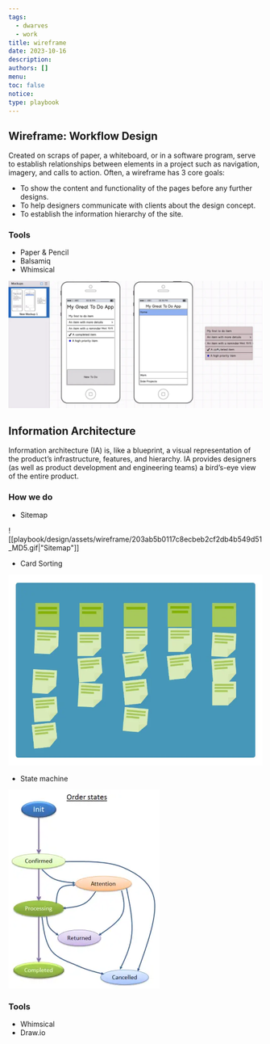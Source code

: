 ```yaml
---
tags:
  - dwarves
  - work
title: wireframe
date: 2023-10-16
description:
authors: []
menu:
toc: false
notice:
type: playbook
---
```

## Wireframe: Workflow Design

Created on scraps of paper, a whiteboard, or in a software program, serve to establish relationships between elements in a project such as navigation, imagery, and calls to action.
Often, a wireframe has 3 core goals:
* To show the content and functionality of the pages before any further designs.
* To help designers communicate with clients about the design concept.
* To establish the information hierarchy of the site.

### Tools

* Paper & Pencil
* Balsamiq
* Whimsical

![Wireframe by Balsamiq](assets/wireframe/3c6ce1f34b539d7de9da020608c19f8a_MD5.webp)

## Information Architecture

Information architecture (IA) is, like a blueprint, a visual representation of the product’s infrastructure, features, and hierarchy. IA provides designers (as well as product development and engineering teams) a bird’s-eye view of the entire product.

### How we do

* Sitemap

![[playbook/design/assets/wireframe/203ab5b0117c8ecbeb2cf2db4b549d51_MD5.gif|"Sitemap"]]
* Card Sorting

![Card Sorting](assets/wireframe/1f61968fcb92a401380478e6df78410a_MD5.webp)
* State machine

![State Machie](assets/wireframe/a58d97e8735e49f087898dd95725b929_MD5.webp)

### Tools

* Whimsical
* Draw.io
